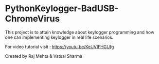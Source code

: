 # PythonKeylogger-BadUSB-ChromeVirus
 
This project is to attain knowledge about keylogger programming and how one can implementing keylogger in real life scenarios.

For video tutorial visit : https://youtu.be/KeUVIFHGUfg

Created by Raj Mehta & Vatsal Sharma
